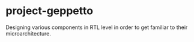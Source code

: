 # project-geppetto
Designing various components in RTL level in order to get familiar to their microarchitecture.
